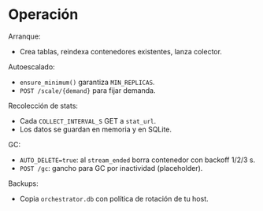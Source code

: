 
# Operación

Arranque:
- Crea tablas, reindexa contenedores existentes, lanza colector.

Autoescalado:
- `ensure_minimum()` garantiza `MIN_REPLICAS`.
- `POST /scale/{demand}` para fijar demanda.

Recolección de stats:
- Cada `COLLECT_INTERVAL_S` GET a `stat_url`.
- Los datos se guardan en memoria y en SQLite.

GC:
- `AUTO_DELETE=true`: al `stream_ended` borra contenedor con backoff 1/2/3 s.
- `POST /gc`: gancho para GC por inactividad (placeholder).

Backups:
- Copia `orchestrator.db` con política de rotación de tu host.
